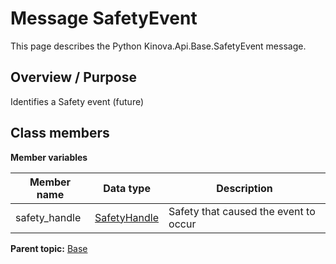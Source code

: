 # Message SafetyEvent

This page describes the Python Kinova.Api.Base.SafetyEvent message.

## Overview / Purpose

Identifies a Safety event \(future\)

## Class members

 **Member variables** 

|Member name|Data type|Description|
|-----------|---------|-----------|
|safety\_handle| [SafetyHandle](msg_Common_SafetyHandle.md#)|Safety that caused the event to occur|

**Parent topic:** [Base](../references/summary_Base.md)

